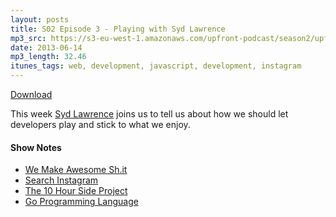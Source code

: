 ```yaml
---
layout: posts
title: S02 Episode 3 - Playing with Syd Lawrence
mp3_src: https://s3-eu-west-1.amazonaws.com/upfront-podcast/season2/upfront-s02-episode3.mp3
date: 2013-06-14
mp3_length: 32.46
itunes_tags: web, development, javascript, development, instagram
---
```


<a href="https://s3-eu-west-1.amazonaws.com/upfront-podcast/season2/upfront-s02-episode3.mp3" class="download-button">Download</a>

This week [Syd Lawrence](http://twitter.com/sydlawrence) joins us to tell us about how we should let developers play and stick to what we enjoy.

#### Show Notes
- [We Make Awesome Sh.it](http://wemakeawesomesh.it/)
- [Search Instagram](http://searchinstagram.com/)
- [The 10 Hour Side Project](https://speakerdeck.com/sachag/side-projects)
- [Go Programming Language](http://golang.org/)